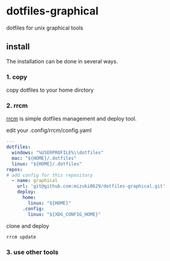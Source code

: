 # dotfiles-graphical
dotfiles for unix graphical tools

## install
The installation can be done in several ways.

### 1. copy
copy dotfiles to your home dirctory

### 2. rrcm
[rrcm](https://github.com/mizuki0629/rrcm) is simple dotfiles management and deploy tool.

edit your .config/rrcm/config.yaml
```yaml
---
dotfiles:
  windows: "%USERPROFILE%\\dotfiles"
  mac: "${HOME}/.dotfiles"
  linux: "${HOME}/.dotfiles"
repos:
# add config for this repository
  - name: graphical
    url: 'git@github.com:mizuki0629/dotfiles-graphical.git'
    deploy:
      home:
        linux: "${HOME}"
      .config:
        linux: "${XDG_CONFIG_HOME}"
```

clone and deploy
```sh
rrcm update
```

### 3. use other tools

